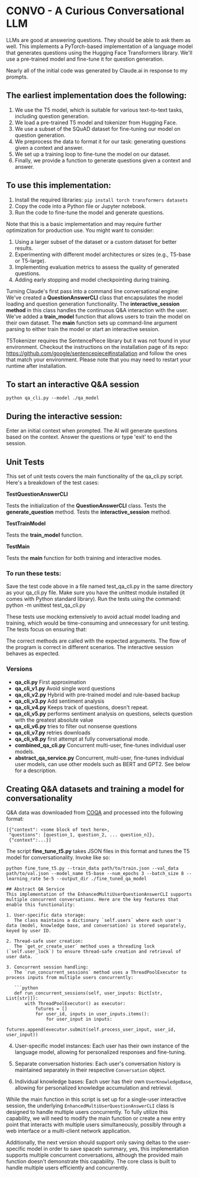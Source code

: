 # CONVO - A Curious Conversational LLM
LLMs are good at answering questions. They should be able to ask them as well.
This implements a PyTorch-based implementation of a language model that generates questions using 
the Hugging Face Transformers library. We'll use a pre-trained model and fine-tune it for question generation. 

Nearly all of the initial code was generated by Claude.ai in response to my prompts.

## The earliest implementation does the following:

1. We use the T5 model, which is suitable for various text-to-text tasks, including question generation.
2. We load a pre-trained T5 model and tokenizer from Hugging Face.
3. We use a subset of the SQuAD dataset for fine-tuning our model on question generation.
4. We preprocess the data to format it for our task: generating questions given a context and answer.
5. We set up a training loop to fine-tune the model on our dataset.
6. Finally, we provide a function to generate questions given a context and answer.

## To use this implementation:

1. Install the required libraries: `pip install torch transformers datasets`
2. Copy the code into a Python file or Jupyter notebook.
3. Run the code to fine-tune the model and generate questions.

Note that this is a basic implementation and may require further optimization for production use. You might want to consider:

1. Using a larger subset of the dataset or a custom dataset for better results.
2. Experimenting with different model architectures or sizes (e.g., T5-base or T5-large).
3. Implementing evaluation metrics to assess the quality of generated questions.
4. Adding early stopping and model checkpointing during training.

Turning Claude's first pass into a command line conversational engine:
We've created a **QuestionAnswerCLI** class that encapsulates the model loading and question generation functionality.
The **interactive_session method** in this class handles the continuous Q&A interaction with the user.
We've added a **train_model** function that allows users to train the model on their own dataset.
The **main** function sets up command-line argument parsing to either train the model or start an interactive session.

T5Tokenizer requires the SentencePiece library but it was not found in your environment. Checkout the instructions on the
installation page of its repo: https://github.com/google/sentencepiece#installation and follow the ones
that match your environment. Please note that you may need to restart your runtime after installation.

## To start an interactive Q&A session
```
python qa_cli.py --model ./qa_model
```
## During the interactive session:

Enter an initial context when prompted.
The AI will generate questions based on the context.
Answer the questions or type 'exit' to end the session.

## Unit Tests
This set of unit tests covers the main functionality of the qa_cli.py script. Here's a breakdown of the test cases:

**TestQuestionAnswerCLI**

Tests the initialization of the **QuestionAnswerCLI** class.
Tests the **generate_question** method.
Tests the **interactive_session** method.


**TestTrainModel**

Tests the **train_model** function.


**TestMain**

Tests the **main** function for both training and interactive modes.



### To run these tests:

Save the test code above in a file named test_qa_cli.py in the same directory as your qa_cli.py file.
Make sure you have the unittest module installed (it comes with Python standard library).
Run the tests using the command: python -m unittest test_qa_cli.py

These tests use mocking extensively to avoid actual model loading and training, 
which would be time-consuming and unnecessary for unit testing. The tests focus on ensuring that:

The correct methods are called with the expected arguments.
The flow of the program is correct in different scenarios.
The interactive session behaves as expected.

### Versions
- **qa_cli.py** First approximation
- **qa_cli_v1.py** Avoid single word questions
- **qa_cli_v2.py** Hybrid with pre-trained model and rule-based backup
- **qa_cli_v3.py** Add sentiment analysis
- **qa_cli_v4.py** Keeps track of questions, doesn't repeat.
- **qa_cli_v5.py** performs sentiment analysis on questions, selects question with the greatest absolute value 
- **qa_cli_v6.py** tries to filter out nonsense questions
- **qa_cli_v7.py** retries downloads
- **qa_cli_v8.py** first attempt at fully conversational mode.
- **combined_qa_cli.py** Concurrent multi-user, fine-tunes individual user models.
- **abstract_qa_service.py** Concurrent, multi-user, fine-tunes individual user models, can use other models such as BERT and GPT2. See below for a description.
## Creating Q&A datasets and training a model for conversationality
Q&A data was downloaded from [COQA](https://stanfordnlp.github.io/coqa/) and processed into the following format:
```
[{"context": <some block of text here>,
 "questions": [question_1, question_2, ... question_n]},
 {"context":...}]
```
The script **fine_tune_t5.py** takes JSON files in this format and tunes the T5 model for conversationality. 
Invoke like so:
```
python fine_tune_t5.py --train_data path/to/train.json --val_data path/to/val.json --model_name t5-base --num_epochs 3 --batch_size 8 --learning_rate 5e-5 --output_dir ./fine_tuned_qa_model

## Abstract QA Service
This implementation of the EnhancedMultiUserQuestionAnswerCLI supports multiple concurrent conversations. Here are the key features that enable this functionality:

1. User-specific data storage:
   The class maintains a dictionary `self.users` where each user's data (model, knowledge base, and conversation) is stored separately, keyed by user ID.

2. Thread-safe user creation:
   The `get_or_create_user` method uses a threading lock (`self.user_lock`) to ensure thread-safe creation and retrieval of user data.

3. Concurrent session handling:
   The `run_concurrent_sessions` method uses a ThreadPoolExecutor to process inputs from multiple users concurrently:

   ```python
   def run_concurrent_sessions(self, user_inputs: Dict[str, List[str]]):
       with ThreadPoolExecutor() as executor:
           futures = []
           for user_id, inputs in user_inputs.items():
               for user_input in inputs:
                   futures.append(executor.submit(self.process_user_input, user_id, user_input))
   ```

4. User-specific model instances:
   Each user has their own instance of the language model, allowing for personalized responses and fine-tuning.

5. Separate conversation histories:
   Each user's conversation history is maintained separately in their respective `Conversation` object.

6. Individual knowledge bases:
   Each user has their own `UserKnowledgeBase`, allowing for personalized knowledge accumulation and retrieval.

While the main function in this script is set up for a single-user interactive session, the underlying `EnhancedMultiUserQuestionAnswerCLI` class is designed to handle multiple users concurrently. To fully utilize this capability, we will need to modify the main function or create a new entry point that interacts with multiple users simultaneously, possibly through a web interface or a multi-client network application.

Additionally, the next version should support only saving deltas to the user-specific model in order to save spaceIn summary, yes, this implementation supports multiple concurrent conversations, although the provided main function doesn't demonstrate this capability. The core class is built to handle multiple users efficiently and concurrently.
```.

